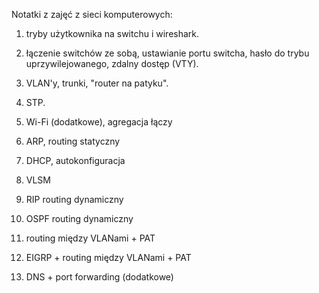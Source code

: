 Notatki z zajęć z sieci komputerowych:

1. tryby użytkownika na switchu i wireshark.

2. łączenie switchów ze sobą, ustawianie portu switcha, hasło do trybu uprzywilejowanego, zdalny dostęp (VTY).

3. VLAN'y, trunki, "router na patyku".

4. STP.

5. Wi-Fi (dodatkowe), agregacja łączy

6. ARP, routing statyczny

7. DHCP, autokonfiguracja

8. VLSM

9. RIP routing dynamiczny

10. OSPF routing dynamiczny

11. routing między VLANami + PAT

12. EIGRP + routing między VLANami + PAT

13. DNS + port forwarding (dodatkowe)